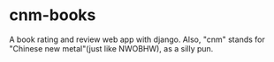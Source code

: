 # cnm-books
A book rating and review web app with django. Also, "cnm" stands for "Chinese new metal"(just like NWOBHW), as a silly pun.

